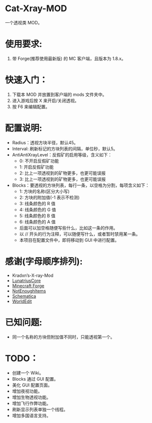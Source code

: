 # Cat-Xray-MOD
一个透视类 MOD。

# 使用要求:
1. 带 Forge(推荐使用最新版) 的 MC 客户端，且版本为 1.8.x。

# 快速入门：
1. 下载本 MOD 并放置到客户端的 mods 文件夹中。
2. 进入游戏后按 X 来开启/关闭透视。
3. 按 F6 来编辑配置。

# 配置说明:
* Radius：透视方块半径，默认45。
* Interval: 刷新标记的方块列表的间隔，单位秒，默认5。
* AntiAntiXrayLevel：反假矿的启用等级，含义如下：
  * 0: 不开启反假矿功能
  * 1: 开启反假矿功能
  * 2: 比上一项透视到的矿物更多，也更可能误报
  * 3: 比上一项透视到的矿物更多，也更可能误报
* Blocks：要透视的方块列表，每行一条，以空格为分割，每项含义如下：
  * 1: 方块的名称(区分大小写)
  * 2: 方块的附加值(-1 表示不检测)
  * 3: 线条颜色的 R 值
  * 4: 线条颜色的 G 值
  * 5: 线条颜色的 B 值
  * 6: 线条颜色的 A 值
  * 后面可以加空格随便写些什么，比如这一条的作用。
  * 以 // 开头的行为注释，可以随便写什么，或者暂时禁用某一条。
  * 本项目在配置文件中，即将移动到 GUI 中进行配置。

# 感谢(字母顺序排列):
* Kradxn’s-X-ray-Mod
* [LunatriusCore](https://github.com/Lunatrius/LunatriusCore)
* [Minecraft Forge](http://files.minecraftforge.net/)
* [NotEnoughItems](https://github.com/Chicken-Bones/NotEnoughItems)
* [Schematica](https://github.com/Lunatrius/Schematica)
* [WorldEdit](https://github.com/sk89q/WorldEdit)

# 已知问题:
* 同一个名称的方块但附加值不同时，只能透视第一个。

# TODO：
* 创建一个 Wiki。
* Blocks 通过 GUI 配置。
* 美化 GUI 配置页面。
* 增加夜视功能。
* 增加生物透视功能。
* 增加飞行作弊功能。
* 刷新显示列表单独一个线程。
* 增加多国语言支持。
